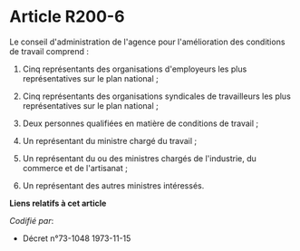 # Article R200-6

Le conseil d'administration de l'agence pour l'amélioration des conditions de travail comprend :

1. Cinq représentants des organisations d'employeurs les plus représentatives sur le plan national ;

2. Cinq représentants des organisations syndicales de travailleurs les plus représentatives sur le plan national ;

3. Deux personnes qualifiées en matière de conditions de travail ;

4. Un représentant du ministre chargé du travail ;

5. Un représentant du ou des ministres chargés de l'industrie, du commerce et de l'artisanat ;

6. Un représentant des autres ministres intéressés.

**Liens relatifs à cet article**

_Codifié par_:

  - Décret n°73-1048 1973-11-15
